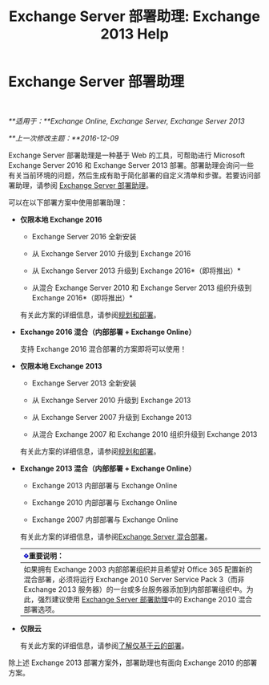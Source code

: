 ﻿---
title: 'Exchange Server 部署助理: Exchange 2013 Help'
TOCTitle: Exchange Server 部署助理
ms:assetid: 95f493d3-2c4f-48f3-a120-d4aadc448402
ms:mtpsurl: https://technet.microsoft.com/zh-cn/library/JJ218681(v=EXCHG.150)
ms:contentKeyID: 50491069
ms.date: 01/11/2018
mtps_version: v=EXCHG.150
ms.translationtype: HT
---

# Exchange Server 部署助理

 

_**适用于：**Exchange Online, Exchange Server, Exchange Server 2013_

_**上一次修改主题：**2016-12-09_

Exchange Server 部署助理是一种基于 Web 的工具，可帮助进行 Microsoft Exchange Server 2016 和 Exchange Server 2013 部署。部署助理会询问一些有关当前环境的问题，然后生成有助于简化部署的自定义清单和步骤。若要访问部署助理，请参阅 [Exchange Server 部署助理](https://go.microsoft.com/fwlink/p/?linkid=277105)。

可以在以下部署方案中使用部署助理：

  - **仅限本地 Exchange 2016**
    
      - Exchange Server 2016 全新安装
    
      - 从 Exchange Server 2010 升级到 Exchange 2016
    
      - 从 Exchange Server 2013 升级到 Exchange 2016*（即将推出）*
    
      - 从混合 Exchange Server 2010 和 Exchange Server 2013 组织升级到 Exchange 2016*（即将推出）*
    
    有关此方案的详细信息，请参阅[规划和部署](planning-and-deployment-for-exchange-2013-installation-instructions.md)。

  - **Exchange 2016 混合（内部部署 + Exchange Online）**
    
    支持 Exchange 2016 混合部署的方案即将可以使用！

  - **仅限本地 Exchange 2013**
    
      - Exchange Server 2013 全新安装
    
      - 从 Exchange Server 2010 升级到 Exchange 2013
    
      - 从 Exchange Server 2007 升级到 Exchange 2013
    
      - 从混合 Exchange 2007 和 Exchange 2010 组织升级到 Exchange 2013
    
    有关此方案的详细信息，请参阅[规划和部署](planning-and-deployment-for-exchange-2013-installation-instructions.md)。

  - **Exchange 2013 混合（内部部署 + Exchange Online）**
    
      - Exchange 2013 内部部署与 Exchange Online
    
      - Exchange 2010 内部部署与 Exchange Online
    
      - Exchange 2007 内部部署与 Exchange Online
    
    有关此方案的详细信息，请参阅[Exchange Server 混合部署](https://technet.microsoft.com/zh-cn/library/jj200581\(v=exchg.150\))。
    
    <table>
    <thead>
    <tr class="header">
    <th><img src="images/Bb124558.important(EXCHG.150).gif" title="重要说明" alt="重要说明" />重要说明：</th>
    </tr>
    </thead>
    <tbody>
    <tr class="odd">
    <td>如果拥有 Exchange 2003 内部部署组织并且希望对 Office 365 配置新的混合部署，必须将运行 Exchange 2010 Server Service Pack 3（而非 Exchange 2013 服务器）的一台或多台服务器添加到内部部署组织中。为此，强烈建议使用 <a href="https://technet.microsoft.com/zh-cn/exdeploy2010">Exchange Server 部署助理</a>中的 Exchange 2010 混合部署选项。</td>
    </tr>
    </tbody>
    </table>


  - **仅限云**
    
    有关此方案的详细信息，请参阅[了解仅基于云的部署](https://technet.microsoft.com/zh-cn/library/jj938005\(v=exchg.150\))。

除上述 Exchange 2013 部署方案外，部署助理也有面向 Exchange 2010 的部署方案。


